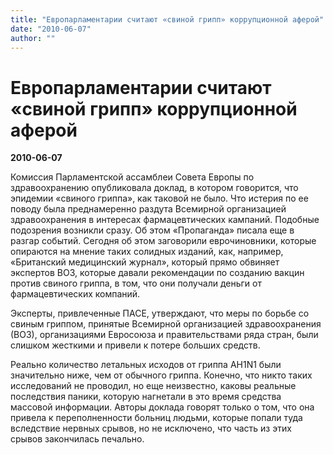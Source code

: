 ```yaml
---
title: "Европарламентарии считают «свиной грипп» коррупционной аферой"
date: "2010-06-07"
author: ""
---
```


# Европарламентарии считают «свиной грипп» коррупционной аферой

**2010-06-07** 

Комиссия Парламентской ассамблеи Совета Европы по здравоохранению опубликовала доклад, в котором говорится, что эпидемии «свиного гриппа», как таковой не было. Что истерия по ее поводу была преднамеренно раздута Всемирной организацией здравоохранения в интересах фармацевтических кампаний. Подобные подозрения возникли сразу. Об этом «Пропаганда» писала еще в разгар событий. Сегодня об этом заговорили еврочиновники, которые опираются на мнение таких солидных изданий, как, например, «Британский медицинский журнал», который прямо обвиняет экспертов  ВОЗ, которые давали рекомендации по созданию вакцин против свиного гриппа, в том, что они получали деньги от фармацевтических компаний.

Эксперты, привлеченные  ПАСЕ, утверждают, что меры по борьбе со свиным гриппом, принятые Всемирной организацией здравоохранения (ВОЗ), организациями Евросоюза и правительствами ряда стран, были слишком жесткими и привели к потере больших средств.

Реально количество летальных исходов от гриппа  AH1N1 были значительно ниже, чем от обычного гриппа. Конечно, что никто таких исследований не проводил, но еще неизвестно, каковы реальные последствия паники, которую нагнетали в это время средства массовой информации. Авторы доклада говорят только о том, что она привела к переполненности больниц людьми, которые попали туда вследствие нервных срывов, но не исключено, что часть из этих срывов закончилась печально.